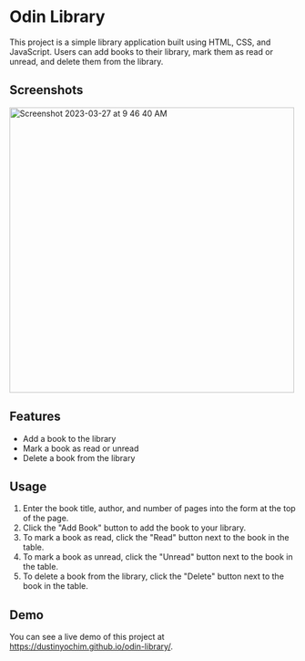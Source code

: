 # Odin Library

This project is a simple library application built using HTML, CSS, and JavaScript. Users can add books to their library, mark them as read or unread, and delete them from the library.

## Screenshots

<img width="500" alt="Screenshot 2023-03-27 at 9 46 40 AM" src="https://user-images.githubusercontent.com/70305015/227975772-ea72e5aa-12de-49e5-81cb-56711ded871b.png">

## Features

* Add a book to the library
* Mark a book as read or unread
* Delete a book from the library

## Usage

1. Enter the book title, author, and number of pages into the form at the top of the page.
2. Click the "Add Book" button to add the book to your library.
3. To mark a book as read, click the "Read" button next to the book in the table.
4. To mark a book as unread, click the "Unread" button next to the book in the table.
5. To delete a book from the library, click the "Delete" button next to the book in the table.

## Demo

You can see a live demo of this project at https://dustinyochim.github.io/odin-library/.

